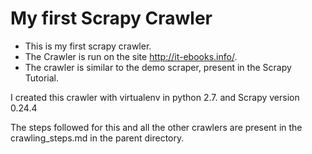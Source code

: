 # My first Scrapy Crawler

- This is my first scrapy crawler. 
- The Crawler is run on the site http://it-ebooks.info/.
- The crawler is similar to the demo scraper, present in the Scrapy Tutorial.

I created this crawler with virtualenv in python 2.7. and Scrapy version 0.24.4

The steps followed for this and all the other crawlers are present in the crawling_steps.md in the parent directory.
